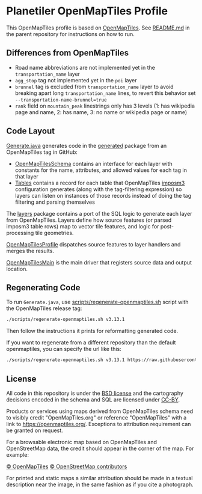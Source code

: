 # Planetiler OpenMapTiles Profile

This OpenMapTiles profile is based on [OpenMapTiles](https://github.com/openmaptiles/openmaptiles).
See [README.md](https://github.com/onthegomap/planetiler/blob/main/README.md) in the parent repository for instructions on how to run.

## Differences from OpenMapTiles

- Road name abbreviations are not implemented yet in the `transportation_name` layer
- `agg_stop` tag not implemented yet in the `poi` layer
- `brunnel` tag is excluded from `transportation_name` layer to avoid breaking apart long `transportation_name`
  lines, to revert this behavior set `--transportation-name-brunnel=true`
- `rank` field on `mountain_peak` linestrings only has 3 levels (1: has wikipedia page and name, 2: has name, 3: no name
  or wikipedia page or name)

## Code Layout

[Generate.java](./src/main/java/com/onthegomap/planetiler/openmaptiles/Generate.java) generates code in
the [generated](./src/main/java/com/onthegomap/planetiler/openmaptiles/generated) package from an OpenMapTiles tag in GitHub:

- [OpenMapTilesSchema](./src/main/java/com/onthegomap/planetiler/openmaptiles/generated/OpenMapTilesSchema.java)
  contains an interface for each layer with constants for the name, attributes, and allowed values for each tag in that
  layer
- [Tables](./src/main/java/com/onthegomap/planetiler/openmaptiles/generated/Tables.java)
  contains a record for each table that OpenMapTiles [imposm3](https://github.com/omniscale/imposm3) configuration
  generates (along with the tag-filtering expression) so layers can listen on instances of those records instead of
  doing the tag filtering and parsing themselves

The [layers](./src/main/java/com/onthegomap/planetiler/openmaptiles/layers) package contains a port of the SQL logic to
generate each layer from OpenMapTiles. Layers define how source features (or parsed imposm3 table rows) map to vector
tile features, and logic for post-processing tile geometries.

[OpenMapTilesProfile](./src/main/java/com/onthegomap/planetiler/openmaptiles/OpenMapTilesProfile.java) dispatches source features to
layer handlers and merges the results.

[OpenMapTilesMain](./src/main/java/com/onthegomap/planetiler/openmaptiles/OpenMapTilesMain.java) is the main driver that registers
source data and output location.

## Regenerating Code

To run `Generate.java`, use [scripts/regenerate-openmaptiles.sh](https://github.com/onthegomap/planetiler/blob/main/scripts/regenerate-openmaptiles.sh) script with the
OpenMapTiles release tag:

```bash
./scripts/regenerate-openmaptiles.sh v3.13.1
```

Then follow the instructions it prints for reformatting generated code.

If you want to regenerate from a different repository than the default openmaptiles, you can specify the url like this:

```bash
./scripts/regenerate-openmaptiles.sh v3.13.1 https://raw.githubusercontent.com/openmaptiles/openmaptiles/
```

## License

All code in this repository is under the [BSD license](./LICENSE.md) and the cartography decisions encoded in the schema and SQL are licensed under [CC-BY](./LICENSE.md).

Products or services using maps derived from OpenMapTiles schema need to visibly credit "OpenMapTiles.org" or reference "OpenMapTiles" with a link to https://openmaptiles.org/. Exceptions to attribution requirement can be granted on request.

For a browsable electronic map based on OpenMapTiles and OpenStreetMap data, the
credit should appear in the corner of the map. For example:

[© OpenMapTiles](https://openmaptiles.org/) [© OpenStreetMap contributors](https://www.openstreetmap.org/copyright)

For printed and static maps a similar attribution should be made in a textual
description near the image, in the same fashion as if you cite a photograph.
